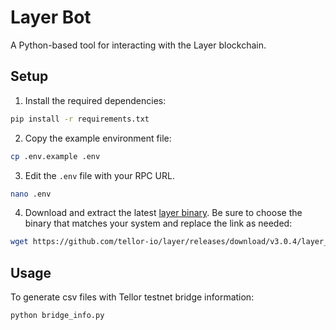 # Layer Bot

A Python-based tool for interacting with the Layer blockchain.

## Setup

1. Install the required dependencies:

```bash
pip install -r requirements.txt
```

2. Copy the example environment file:

```bash
cp .env.example .env
```

3. Edit the `.env` file with your RPC URL.

```bash
nano .env
```

4. Download and extract the latest [layer binary](https://github.com/tellor-io/layer/releases/tag/4.0.1). 
Be sure to choose the binary that matches your system and replace the link as needed:

```bash
wget https://github.com/tellor-io/layer/releases/download/v3.0.4/layer_Darwin_arm64.tar.gz && tar -xvzf layer_Darwin_arm64.tar.gz
```

## Usage

To generate csv files with Tellor testnet bridge information:

```bash
python bridge_info.py
```
